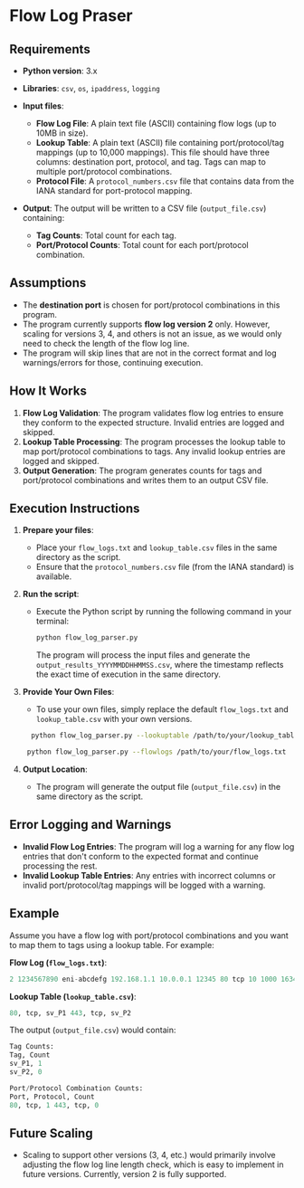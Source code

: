 # Flow Log Praser

## Requirements

- **Python version**: 3.x
- **Libraries**: `csv`, `os`, `ipaddress`, `logging`
- **Input files**:
  - **Flow Log File**: A plain text file (ASCII) containing flow logs (up to 10MB in size).
  - **Lookup Table**: A plain text (ASCII) file containing port/protocol/tag mappings (up to 10,000 mappings). This file should have three columns: destination port, protocol, and tag. Tags can map to multiple port/protocol combinations.
  - **Protocol File**: A `protocol_numbers.csv` file that contains data from the IANA standard for port-protocol mapping.
  
- **Output**: The output will be written to a CSV file (`output_file.csv`) containing:
  - **Tag Counts**: Total count for each tag.
  - **Port/Protocol Counts**: Total count for each port/protocol combination.

## Assumptions

- The **destination port** is chosen for port/protocol combinations in this program.
- The program currently supports **flow log version 2** only. However, scaling for versions 3, 4, and others is not an issue, as we would only need to check the length of the flow log line.
- The program will skip lines that are not in the correct format and log warnings/errors for those, continuing execution.

## How It Works

1. **Flow Log Validation**: The program validates flow log entries to ensure they conform to the expected structure. Invalid entries are logged and skipped.
2. **Lookup Table Processing**: The program processes the lookup table to map port/protocol combinations to tags. Any invalid lookup entries are logged and skipped.
3. **Output Generation**: The program generates counts for tags and port/protocol combinations and writes them to an output CSV file.

## Execution Instructions

1. **Prepare your files**:
   - Place your `flow_logs.txt` and `lookup_table.csv` files in the same directory as the script.
   - Ensure that the `protocol_numbers.csv` file (from the IANA standard) is available.

2. **Run the script**:
   - Execute the Python script by running the following command in your terminal:
     ```bash
     python flow_log_parser.py
     ```
     The program will process the input files and generate the `output_results_YYYYMMDDHHMMSS.csv`, where the timestamp reflects the exact time of execution in the same directory.
   

3. **Provide Your Own Files**:
   - To use your own files, simply replace the default `flow_logs.txt` and `lookup_table.csv` with your own versions. 
   ```bash
     python flow_log_parser.py --lookuptable /path/to/your/lookup_table.csv
     ```
   ```bash
    python flow_log_parser.py --flowlogs /path/to/your/flow_logs.txt
    ``` 
   
4. **Output Location**:
   - The program will generate the output file (`output_file.csv`) in the same directory as the script.

## Error Logging and Warnings

- **Invalid Flow Log Entries**: The program will log a warning for any flow log entries that don't conform to the expected format and continue processing the rest.
- **Invalid Lookup Table Entries**: Any entries with incorrect columns or invalid port/protocol/tag mappings will be logged with a warning.

## Example

Assume you have a flow log with port/protocol combinations and you want to map them to tags using a lookup table. For example:

**Flow Log (`flow_logs.txt`)**:
```python
2 1234567890 eni-abcdefg 192.168.1.1 10.0.0.1 12345 80 tcp 10 1000 1634657365 1634657400 ACCEPT OK ...
```

**Lookup Table (`lookup_table.csv`)**:
``` python
80, tcp, sv_P1 443, tcp, sv_P2
```
The output (`output_file.csv`) would contain:
``` python
Tag Counts: 
Tag, Count 
sv_P1, 1 
sv_P2, 0

Port/Protocol Combination Counts: 
Port, Protocol, Count 
80, tcp, 1 443, tcp, 0
```

## Future Scaling

- Scaling to support other versions (3, 4, etc.) would primarily involve adjusting the flow log line length check, which is easy to implement in future versions. Currently, version 2 is fully supported.




